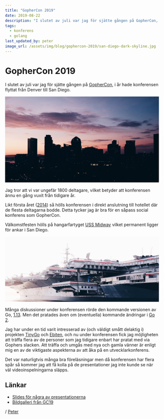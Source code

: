 ```yaml
---
title: "GopherCon 2019"
date: 2019-08-22
description: "I slutet av juli var jag för sjätte gången på GopherCon, i år hade konferensen flyttat från Denver till San Diego"
tags:
  - konferens
  - golang
last_updated_by: peter
image_url: /assets/img/blog/gophercon-2019/san-diego-dark-skyline.jpg
---
```


# GopherCon 2019

I slutet av juli var jag för sjätte gången på
[GopherCon](https://www.gophercon.com/), i år hade konferensen flyttat
från Denver till San Diego.

![San Diego](/assets/img/blog/gophercon-2019/san-diego-dark-skyline.jpg)

Jag tror att vi var ungefär 1800 deltagare,
vilket betyder att konferensen ännu en gång vuxit från tidigare år.

Likt första året ([2014](/blogg/2014/05/02/gophercon-2014))
så hölls konferensen i direkt anslutning till hotellet där de flesta
deltagarna bodde. Detta tycker jag är bra för en såpass social
konferens som GopherCon.

Välkomstfesten hölls på hangarfartyget [USS Midway](https://midway.org)
vilket permanent ligger för ankar i San Diego.

![USS Midway](/assets/img/blog/gophercon-2019/uss-midway.jpg)

Många diskussioner under konferensen rörde den kommande versionen av Go, [1.13](https://tip.golang.org/doc/go1.13).
Men det pratades även om (eventuella) kommande ändringar i
[Go 2](https://about.sourcegraph.com/go/gophercon-2019-on-the-road-to-go-2).

Jag har under en tid varit intresserad av (och väldigt smått delaktig i) projekten
[TinyGo](https://tinygo.org/) och [Ebiten](https://ebiten.org/), och nu under
konferensen fick jag möjligheten att träffa flera av de personer som jag
tidigare enbart har pratat med via Gophers slacken. Att träffa och umgås med
nya och gamla vänner är enligt mig en av de viktigaste aspekterna av att åka
på en utvecklarkonferens.

Det var naturligtvis många bra föreläsningar men då konferensen har flera spår
så kommer jag att få kolla på de presentationer jag inte kunde se när väl
videoinspelningarna släpps.

## Länkar

- [Slides för några av presentationerna](https://github.com/gophercon/2019-talks)
- [Bildgalleri från GC19](https://www.flickr.com/photos/157355591@N02/albums/72157710160811371)

/ [Peter](/peter)
